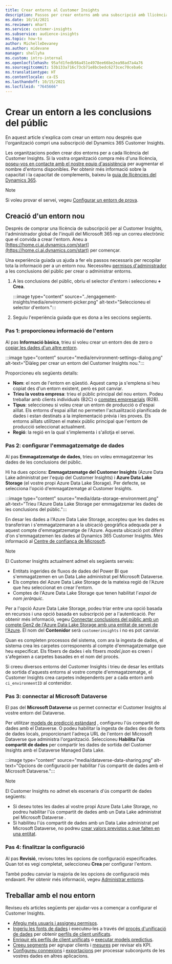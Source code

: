```yaml
---
title: Crear entorns al Customer Insights
description: Passos per crear entorns amb una subscripció amb llicència per al Dynamics 365 Customer Insights.
ms.date: 10/14/2021
ms.reviewer: mhart
ms.service: customer-insights
ms.subservice: audience-insights
ms.topic: how-to
author: MichelleDevaney
ms.author: midevane
manager: shellyha
ms.custom: intro-internal
ms.openlocfilehash: 95afd1fedb98a451e4978ee66be2ea98ad7a4a76
ms.sourcegitcommit: 53b133a716c73cb71e8bcbedc6273cec70ceba6c
ms.translationtype: HT
ms.contentlocale: ca-ES
ms.lasthandoff: 10/15/2021
ms.locfileid: "7645666"
---
```

# <a name="create-an-environment-in-audience-insights"></a>Crear un entorn a les conclusions del públic

En aquest article s'explica com crear un entorn nou després que l'organització compri una subscripció del Dynamics 365 Customer Insights. 

Les organitzacions poden crear *dos* entorns per a cada llicència del Customer Insights. Si la vostra organització compra més d'una llicència, [poseu-vos en contacte amb el nostre equip d'assistència](https://go.microsoft.com/fwlink/?linkid=2079641) per augmentar el nombre d'entorns disponibles. Per obtenir més informació sobre la capacitat i la capacitat de complements, baixeu la [guia de llicències del Dynamics 365](https://go.microsoft.com/fwlink/?LinkId=866544).

> [!NOTE]
> Si voleu provar el servei, vegeu [Configurar un entorn de prova](../trial-signup.md).

## <a name="create-a-new-environment"></a>Creació d'un entorn nou

Després de comprar una llicència de subscripció per al Customer Insights, l'administrador global de l'inquilí del Microsoft 365 rep un correu electrònic que el convida a crear l'entorn. Aneu a [https://home.ci.ai.dynamics.com/start](https://home.ci.ai.dynamics.com/start) per començar. 

Una experiència guiada us ajuda a fer els passos necessaris per recopilar tota la informació per a un entorn nou. Necessiteu [permisos d'administrador](permissions.md) a les conclusions del públic per crear o administrar entorns.

1. A les conclusions del públic, obriu el selector d'entorn i seleccioneu **+ Crea**.
  
   :::image type="content" source="../engagement-insights/media/environment-picker.png" alt-text="Seleccioneu el selector d'entorn.":::

1. Seguiu l'experiència guiada que es dona a les seccions següents.

### <a name="step-1-provide-environment-information"></a>Pas 1: proporcioneu informació de l'entorn

Al pas **Informació bàsica**, trieu si voleu crear un entorn des de zero o [copiar les dades d'un altre entorn](manage-environments.md#copy-the-environment-configuration).

   :::image type="content" source="media/environment-settings-dialog.png" alt-text="Diàleg per crear un entorn del Customer Insights nou.":::

Proporcioneu els següents detalls:
   - **Nom**: el nom de l'entorn en qüestió. Aquest camp ja s'emplena si heu copiat des d'un entorn existent, però es pot canviar.
   - **Trieu la vostra empresa**: trieu el públic principal del nou entorn. Podeu treballar amb clients individuals (B2C) o [comptes empresarials](work-with-business-accounts.md) (B2B).
   - **Tipus**: seleccioneu si voleu crear un entorn de producció o d'espai aïllat. Els entorns d'espai aïllat no permeten l'actualització planificada de dades i estan destinats a la implementació prèvia i les proves. Els entorns aïllats utilitzen el mateix públic principal que l'entorn de producció seleccionat actualment.
   - **Regió**: la regió en la qual s'implementa i s'allotja el servei.

### <a name="step-2-configure-data-storage"></a>Pas 2: configurar l'emmagatzematge de dades

Al pas **Emmagatzematge de dades**, trieu on voleu emmagatzemar les dades de les conclusions del públic.

Hi ha dues opcions: **Emmagatzematge del Customer Insights** (Azure Data Lake administrat per l'equip del Customer Insights) i **Azure Data Lake Storage** (el vostre propi Azure Data Lake Storage). Per defecte, se selecciona l'opció d'emmagatzematge al Customer Insights.

:::image type="content" source="media/data-storage-environment.png" alt-text="Trieu l'Azure Data Lake Storage per emmagatzemar les dades de les conclusions del públic.":::

En desar les dades a l'Azure Data Lake Storage, accepteu que les dades es transferiran i s'emmagatzemaran a la ubicació geogràfica adequada per a aquest compte d'emmagatzematge de l'Azure. Aquesta ubicació pot diferir d'on s'emmagatzemen les dades al Dynamics 365 Customer Insights. Més informació al [Centre de confiança de Microsoft](https://www.microsoft.com/trust-center).

> [!NOTE]
> El Customer Insights actualment admet els següents serveis:
> - Entitats ingerides de fluxos de dades del Power BI que s'emmagatzemen en un Data Lake administrat pel Microsoft Dataverse.  
> - Els comptes del Azure Data Lake Storage de la mateixa regió de l'Azure que heu seleccionat en crear l'entorn.
> - Comptes de l'Azure Data Lake Storage que tenen habilitat l'*espai de nom jeràrquic*.

Per a l'opció Azure Data Lake Storage, podeu triar entre una opció basada en recursos i una opció basada en subscripció per a l'autenticació. Per obtenir més informació, vegeu [Connectar conclusions del públic amb un compte Gen2 de l'Azure Data Lake Storage amb una entitat de servei de l'Azure](connect-service-principal.md). El nom del **Contenidor** serà `customerinsights` i no es pot canviar.

Quan es completen processos del sistema, com ara la ingesta de dades, el sistema crea les carpetes corresponents al compte d'emmagatzematge que heu especificat. Els fitxers de dades i els fitxers *model.json* es creen i s'afegeixen a carpetes basades en el nom del procés.

Si creeu diversos entorns del Customer Insights i trieu de desar les entitats de sortida d'aquests entorns al vostre compte d'emmagatzematge, el Customer Insights crea carpetes independents per a cada entorn amb `ci_environmentID` al contenidor.

### <a name="step-3-connect-to-microsoft-dataverse"></a>Pas 3: connectar al Microsoft Dataverse
   
El pas del **Microsoft Dataverse** us permet connectar el Customer Insights al vostre entorn del Dataverse.

Per utilitzar [models de predicció estàndard](predictions-overview.md#out-of-box-models) , configureu l'ús compartit de dades amb el Dataverse. O podeu habilitar la ingesta de dades des de fonts de dades locals, proporcionant l'adreça URL de l'entorn del Microsoft Dataverse que administra l'organització. Seleccioneu **Habilita l'ús compartit de dades** per compartir les dades de sortida del Customer Insights amb el Dataverse Managed Data Lake.

:::image type="content" source="media/dataverse-data-sharing.png" alt-text="Opcions de configuració per habilitar l'ús compartit de dades amb el Microsoft Dataverse.":::

> [!NOTE]
> El Customer Insights no admet els escenaris d'ús compartit de dades següents:
> - Si deseu totes les dades al vostre propi Azure Data Lake Storage, no podreu habilitar l'ús compartit de dades amb un Data Lake administrat pel Microsoft Dataverse .
> - Si habiliteu l'ús compartit de dades amb un Data Lake administrat pel Microsoft Dataverse, no podreu [crear valors previstos o que falten en una entitat](predictions.md).

### <a name="step-4-finalize-the-settings"></a>Pas 4: finalitzar la configuració

Al pas **Revisió**, reviseu totes les opcions de configuració especificades. Quan tot es vegi completat, seleccioneu **Crea** per configurar l'entorn. 

També podeu canviar la majoria de les opcions de configuració més endavant. Per obtenir més informació, vegeu [Administrar entorns](manage-environments.md).

## <a name="work-with-your-new-environment"></a>Treballar amb el nou entorn

Reviseu els articles següents per ajudar-vos a començar a configurar el Customer Insights. 

- [Afegiu més usuaris i assigneu permisos](permissions.md).
- [Ingeriu les fonts de dades](data-sources.md) i executeu-les a través del [procés d'unificació de dades](data-unification.md) per obtenir [perfils de client unificats](customer-profiles.md).
- [Enriquir els perfils de client unificats](enrichment-hub.md) o [executar models predictius](predictions-overview.md).
- [Creeu segments](segments.md) per agrupar clients i [mesures](measures.md) per revisar els KPI.
- [Configureu connexions](connections.md) i [exportacions](export-destinations.md) per processar subconjunts de les vostres dades en altres aplicacions.
